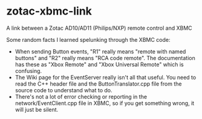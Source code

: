 zotac-xbmc-link
===============

A link between a Zotac AD10/AD11 (Philips/NXP) remote control and XBMC


Some random facts I learned spelunking through the XBMC code:

* When sending Button events, "R1" really means "remote with named buttons" and "R2" really means "RCA code remote". The documentation has these as "Xbox Remote" and "Xbox Universal Remote" which is confusing.
* The Wiki page for the EventServer really isn't all that useful. You need to read the C++ header file and the ButtonTranslator.cpp file from the source code to understand what to do.
* There's not a lot of error checking or reporting in the network/EventClient.cpp file in XBMC, so if you get something wrong, it will just be silent.

